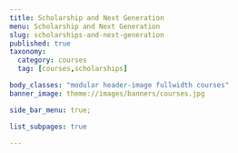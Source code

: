 ```yaml
---
title: Scholarship and Next Generation
menu: Scholarship and Next Generation
slug: scholarships-and-next-generation
published: true
taxonomy:
  category: courses
  tag: [courses,scholarships]

body_classes: "modular header-image fullwidth courses"
banner_image: theme://images/banners/courses.jpg

side_bar_menu: true;

list_subpages: true

---
```

